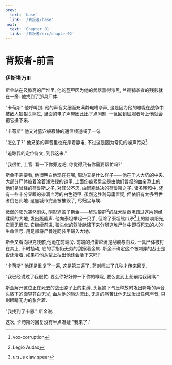 ```yaml
---
prev:
  text: 'base'
  link: '/背叛者/base'
next:
  text: 'Chapter 01'
  link: '/背叛者/src/chapter02'
---
```


# 背叛者-前言

### 伊斯塔万III

斯金站在及膝高的尸堆里, 他的盔甲因为他的武器熏得漆黑, 兰德掠袭者的残骸就在一旁. 他找到了那具尸体.

"卡苟斯" 他呼叫到. 他的声音尖细而充满静电嘈杂声, 这是因为他的喉咙在战争中被敌人狠狠关照过, 里面的电子声带因此出了点问题. 一旦回到征服者号上他就会把它换下来.

"卡苟斯" 他又对墓穴般寂静的通信频道喊了一句.

"怎么了?" 他兄弟的声音里也充斥着静电, 不过这是因为常见的噪声污染[^1].

"追踪我的定位符文, 到我这来."

"我很忙, 士官. 看一下你旁边吧, 你觉得只有你需要帮忙吗?"

斯金不需要看, 他很明白他现在在哪, 周边又是什么样子——他在千人大坑的中央. 大部分尸体披着涂着浅海绿的铠甲, 上面伤痕累累全是由他们曾经的血亲添上的. 他们是曾经的荷鲁斯之子, 对其父不忠, 由同胞处决的荷鲁斯之子. 诸多残骸中, 还有一些十分显眼的染满血污的白色铠甲. 虽然这胜利毋庸置疑, 但依旧有太多吞世者倒在此地. 这座城市完全被摧毁了, 尽归尘与埃.

微弱的阳光突然消失, 阴影遮盖了斯金——琥珀狼群[^2]的战犬型泰坦踏过这片饱经蹂躏的大地, 发出轰隆声. 他向泰坦举起一只手, 但除了泰坦熊爪矛[^3]上的黯淡阳光, 它毫无反应. 它继续前进, 狼头似的驾驶舱降下来分辨这堆尸体中即将死去的人的生命信号, 用足部将尸骨连同装甲碾入大地.

斯金又看向坦克残骸,他跪在前端旁. 前端的扫雷犁满是刮痕与血块. 一具尸体被钉在其上, 不时抽动, 它的手指仍无劳的刮擦着金属. 斯金不确定这个被刺穿的战士是否还活着, 如果将他从犁上抽出他还会活下来吗?

"卡苟斯" 他还是重复了一遍, 这是第三遍了. 药剂师过了几秒才传来回复.

"我已经说过了我很忙. 要么你好好修一下你的喉咙, 要么直到上船前给我闭嘴."

斯金解开这位正在死去的战士脖子上的束缚, 头盔摘下气压释放时发出嘶嘶的声音. 头盔下的面容苍白无光, 血从他的唇边流出, 无言的痛苦让他无法发出任何声音, 只剩眼睛无力的张合着.

"我找到了卡恩." 斯金说.

这次, 卡苟斯的回复没有半点迟疑 "我来了."

[^1]: vox-corruption

[^2]: Legio Audax

[^3]: ursus claw spear
